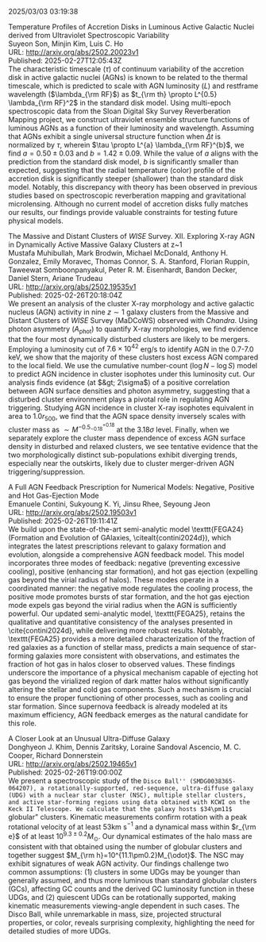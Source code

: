 2025/03/03 03:19:38  

Temperature Profiles of Accretion Disks in Luminous Active Galactic
  Nuclei derived from Ultraviolet Spectroscopic Variability  
Suyeon Son, Minjin Kim, Luis C. Ho  
URL: http://arxiv.org/abs/2502.20023v1  
Published: 2025-02-27T12:05:43Z  
  The characteristic timescale ($\tau$) of continuum variability of the accretion disk in active galactic nuclei (AGNs) is known to be related to the thermal timescale, which is predicted to scale with AGN luminosity ($L$) and restframe wavelength ($\lambda_{\rm RF}$) as $t_{\rm th} \propto L^{0.5} \lambda_{\rm RF}^2$ in the standard disk model. Using multi-epoch spectroscopic data from the Sloan Digital Sky Survey Reverberation Mapping project, we construct ultraviolet ensemble structure functions of luminous AGNs as a function of their luminosity and wavelength. Assuming that AGNs exhibit a single universal structure function when $\Delta t$ is normalized by $\tau$, wherein $\tau \propto L^{a} \lambda_{\rm RF}^{b}$, we find $a=0.50\pm0.03$ and $b=1.42\pm0.09$. While the value of $a$ aligns with the prediction from the standard disk model, $b$ is significantly smaller than expected, suggesting that the radial temperature (color) profile of the accretion disk is significantly steeper (shallower) than the standard disk model. Notably, this discrepancy with theory has been observed in previous studies based on spectroscopic reverberation mapping and gravitational microlensing. Although no current model of accretion disks fully matches our results, our findings provide valuable constraints for testing future physical models.   

The Massive and Distant Clusters of $WISE$ Survey. XII. Exploring X-ray
  AGN in Dynamically Active Massive Galaxy Clusters at z~1  
Mustafa Muhibullah, Mark Brodwin, Michael McDonald, Anthony H. Gonzalez, Emily Moravec, Thomas Connor, S. A. Stanford, Florian Ruppin, Taweewat Somboonpanyakul, Peter R. M. Eisenhardt, Bandon Decker, Daniel Stern, Ariane Trudeau  
URL: http://arxiv.org/abs/2502.19535v1  
Published: 2025-02-26T20:18:04Z  
  We present an analysis of the cluster X-ray morphology and active galactic nucleus (AGN) activity in nine $z\sim1$ galaxy clusters from the Massive and Distant Clusters of $WISE$ Survey (MaDCoWS) observed with $Chandra$. Using photon asymmetry ($A_{\text{phot}}$) to quantify X-ray morphologies, we find evidence that the four most dynamically disturbed clusters are likely to be mergers. Employing a luminosity cut of $7.6\times10^{42}$ erg/s to identify AGN in the 0.7-7.0 keV, we show that the majority of these clusters host excess AGN compared to the local field. We use the cumulative number-count ($\log N-\log S$) model to predict AGN incidence in cluster isophotes under this luminosity cut. Our analysis finds evidence (at $&gt; 2\sigma$) of a positive correlation between AGN surface densities and photon asymmetry, suggesting that a disturbed cluster environment plays a pivotal role in regulating AGN triggering. Studying AGN incidence in cluster X-ray isophotes equivalent in area to $1.0r_{500}$, we find that the AGN space density inversely scales with cluster mass as $\sim M^{-0.5^{+0.18}_{-0.18}}$ at the 3.18$\sigma$ level. Finally, when we separately explore the cluster mass dependence of excess AGN surface density in disturbed and relaxed clusters, we see tentative evidence that the two morphologically distinct sub-populations exhibit diverging trends, especially near the outskirts, likely due to cluster merger-driven AGN triggering/suppression.   

A Full AGN Feedback Prescription for Numerical Models: Negative,
  Positive and Hot Gas-Ejection Mode  
Emanuele Contini, Sukyoung K. Yi, Jinsu Rhee, Seyoung Jeon  
URL: http://arxiv.org/abs/2502.19503v1  
Published: 2025-02-26T19:11:41Z  
  We build upon the state-of-the-art semi-analytic model \texttt{FEGA24} (Formation and Evolution of GAlaxies, \citealt{contini2024d}), which integrates the latest prescriptions relevant to galaxy formation and evolution, alongside a comprehensive AGN feedback model. This model incorporates three modes of feedback: negative (preventing excessive cooling), positive (enhancing star formation), and hot gas ejection (expelling gas beyond the virial radius of halos). These modes operate in a coordinated manner: the negative mode regulates the cooling process, the positive mode promotes bursts of star formation, and the hot gas ejection mode expels gas beyond the virial radius when the AGN is sufficiently powerful. Our updated semi-analytic model, \texttt{FEGA25}, retains the qualitative and quantitative consistency of the analyses presented in \cite{contini2024d}, while delivering more robust results. Notably, \texttt{FEGA25} provides a more detailed characterization of the fraction of red galaxies as a function of stellar mass, predicts a main sequence of star-forming galaxies more consistent with observations, and estimates the fraction of hot gas in halos closer to observed values. These findings underscore the importance of a physical mechanism capable of ejecting hot gas beyond the virialized region of dark matter halos without significantly altering the stellar and cold gas components. Such a mechanism is crucial to ensure the proper functioning of other processes, such as cooling and star formation. Since supernova feedback is already modeled at its maximum efficiency, AGN feedback emerges as the natural candidate for this role.   

A Closer Look at an Unusual Ultra-Diffuse Galaxy  
Donghyeon J. Khim, Dennis Zaritsky, Loraine Sandoval Ascencio, M. C. Cooper, Richard Donnerstein  
URL: http://arxiv.org/abs/2502.19465v1  
Published: 2025-02-26T19:00:00Z  
  We present a spectroscopic study of the ``Disco Ball'' (SMDG0038365-064207), a rotationally-supported, red-sequence, ultra-diffuse galaxy (UDG) with a nuclear star cluster (NSC), multiple stellar clusters, and active star-forming regions using data obtained with KCWI on the Keck II Telescope. We calculate that the galaxy hosts $34\pm11$ ``globular" clusters. Kinematic measurements confirm rotation with a peak rotational velocity of at least 53km s$^{-1}$ and a dynamical mass within $r_{\rm e}$ of at least $10^{9.3 \pm 0.2}M_{\odot}$. Our dynamical estimates of the halo mass are consistent with that obtained using the number of globular clusters and together suggest $M_{\rm h}=10^{11.1\pm0.2}M_{\odot}$. The NSC may exhibit signatures of weak AGN activity. Our findings challenge two common assumptions: (1) clusters in some UDGs may be younger than generally assumed, and thus more luminous than standard globular clusters (GCs), affecting GC counts and the derived GC luminosity function in these UDGs, and (2) quiescent UDGs can be rotationally supported, making kinematic measurements viewing-angle dependent in such cases. The Disco Ball, while unremarkable in mass, size, projected structural properties, or color, reveals surprising complexity, highlighting the need for detailed studies of more UDGs.   

